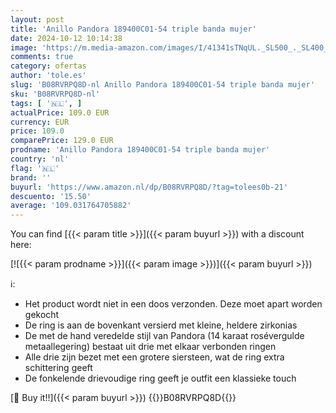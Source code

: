 ```yaml
---
layout: post
title: 'Anillo Pandora 189400C01-54 triple banda mujer'
date: 2024-10-12 10:14:38
image: 'https://m.media-amazon.com/images/I/41341sTNqUL._SL500_._SL400_.jpg'
comments: true
category: ofertas
author: 'tole.es'
slug: 'B08RVRPQ8D-nl Anillo Pandora 189400C01-54 triple banda mujer'
sku: 'B08RVRPQ8D-nl'
tags: [ '🇳🇱', ]
actualPrice: 109.0 EUR
currency: EUR
price: 109.0
comparePrice: 129.0 EUR
prodname: 'Anillo Pandora 189400C01-54 triple banda mujer'
country: 'nl'
flag: '🇳🇱'
brand: ''
buyurl: 'https://www.amazon.nl/dp/B08RVRPQ8D/?tag=tolees0b-21'
descuento: '15.50'
average: '109.031764705882'
---
```


You can find [{{< param title >}}]({{< param buyurl >}}) with a discount here:

[![{{< param prodname >}}]({{< param image >}})]({{< param buyurl >}})

ℹ️:

- Het product wordt niet in een doos verzonden. Deze moet apart worden gekocht
- De ring is aan de bovenkant versierd met kleine, heldere zirkonias
- De met de hand veredelde stijl van Pandora (14 karaat rosévergulde metaallegering) bestaat uit drie met elkaar verbonden ringen
- Alle drie zijn bezet met een grotere siersteen, wat de ring extra schittering geeft
- De fonkelende drievoudige ring geeft je outfit een klassieke touch

[🛒 Buy it!!]({{< param buyurl >}})
{{<world>}}B08RVRPQ8D{{</world>}}
